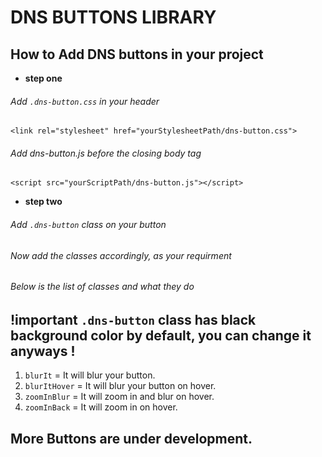 # DNS BUTTONS LIBRARY
## How to Add DNS buttons in your project

- **step one**
###### Add `.dns-button.css` in your header
  `<link rel="stylesheet" href="yourStylesheetPath/dns-button.css">`
###### Add dns-button.js before the closing body tag
`<script src="yourScriptPath/dns-button.js"></script>`

- **step two**
###### Add `.dns-button` class on your button
###### Now add the classes accordingly, as your requirment
###### Below is the list of classes and what they do

## !important `.dns-button` class has black background color by default, you can change it anyways !


1. `blurIt` = It will blur your button.
2. `blurItHover` = It will blur your button on hover.
3. `zoomInBlur` = It will zoom in and blur on hover.
4. `zoomInBack` = It will zoom in on hover.

## More Buttons are under development.




